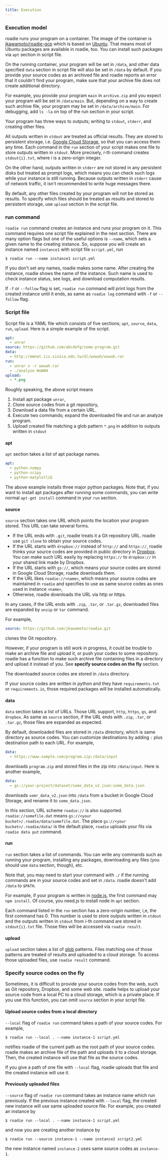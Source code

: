 ```yaml
---
title: Execution
---
```

### Execution model
roadie runs your program on a container.
The image of the container is
[jkawamoto/roadie-gcp](https://github.com/jkawamoto/roadie-gcp)
which is based on [Ubuntu](http://www.ubuntu.com/).
That means most of Ubuntu packages are available in roadie, too.
You can install such packages via `apt` section in script file.

On the running container, your program will be set in `/data`,
and other data specified `data` section in script file will also be set in
`/data` by default.
If you provide your source codes as an archived file and
roadie reports an error that it couldn't find your program,
make sure that your archive file does not create additional directory.

For example, you provide your program `main` in `archive.zip` and
you expect your program will be set in `/data/main`.
But, depending on a way to create such archive file, your program may be set
in `/data/archive/main`.
For debugging, add `ls -la` on top of the run section in your script.

Your program has three ways to outputs; writing to `stdout`, `stderr`, and
creating other files.

All outputs written in `stdout` are treated as official results.
They are stored to persistent storage,
i.e. [Google Cloud Storage](https://cloud.google.com/storage/),
so that you can access them any time.
Each command in the `run` section of your script makes one file to store
outputs written in `stdout`.
More precisely, *i*-th command creates `stdout{i}.txt`,
where *i* is a zero-origin integer.

On the other hand, outputs written in `stderr` are not stored in any persistent
disks but treated as prompt logs, which means you can check such logs while
your instance is still running.
Because outputs written in `stderr` cause of network traffic, it isn't
recommended to write huge messages there.

By default, any other files created by your program will not be stored as
results.
To specify which files should be treated as results
and stored to persistent storage,
use `upload` section in the script file.

### run command
`roadie run` command creates an instance and runs your program on it.
This command requires one script file explained in the next section.
There are many option flags but one of the useful options is `--name`,
which sets a given name to the creating instance.
So, suppose you will create an instance named `instance1`
with script file `script.yml`, run

```shell
$ roadie run --name instance1 script.yml
```

If you don't set any names, roadie makes some name.
After creating the instance, roadie shows the name of the instance.
Such name is used to check instance status, see logs,
and download computation results.

If `-f` or `--follow` flag is set, `roadie run` command will print logs from the
created instance until it ends, as same as `roadie log` command with `-f` or
`--follow` flag.

### Script file
Script file is a YAML file which consists of five sections;
`apt`, `source`, `data`, `run`, `upload`.
Here is a simple example of the script.

```yaml
apt:
  - unrar
source: https://github.com/abcdefg/some-program.git
data:
  - http://mmnet.iis.sinica.edu.tw/dl/wowah/wowah.rar
run:
  - unrar x -r wowah.rar
  - ./analyze WoWAH
upload:
  - *.png
```

Roughly speaking, the above script means

1. Install apt package `unrar`,
2. Clone source codes from a git repository,
3. Download a data file from a certain URL.
4. Execute two commands; expand the downloaded file and run an analyze program.
5. Upload created file matching a glob pattern `*.png`
  in addition to outputs written in `stdout`

#### apt
`apt` section takes a list of apt package names.

```yaml
apt:
  - python-numpy
  - python-scipy
  - python-matplotlib
```

The above example installs three major python packages.
Note that, if you want to install apt packages after running some commands,
you can write normal `apt-get install` command in your `run` section.

#### source
`source` section takes one URL which points the location your program stored.
This URL can take several forms.

- If the URL ends with `.git`, roadie treats it a Git repository URL.
  roadie use `git clone` to obtain your source codes.
- If the URL starts with `dropbox://` instead of `http://` and `https://`,
  roadie thinks your source codes are provided in public directory in
  [Dropbox](https://www.dropbox.com/).
  You can make such URL easily by replacing `https://` to `dropbox://`
  in your shared link made by Dropbox.
- If the URL starts with `gs://`, which means your source codes are stored in
  Google Cloud Storage, roadie downloads them.
- If the URL likes `roadie://<name>`, which means your source codes are
  maintained in `roadie` and specifies to use as same source codes as ones
  used in instance `<name>`,
- Otherwise, roadie downloads the URL via http or https.

In any cases, if the URL ends with `.zip`, `.tar`, or `.tar.gz`,
downloaded files are expanded by `unzip` or `tar` command.

For example,
```yaml
source: https://github.com/jkawamoto/roadie.git
```
clones the Git repository.

However, if your program is still work in progress,
it could be trouble to make an archive file and upload it,
or push your codes to some repository.
roadie has a function to make such archive file containing files in a directory
and upload it instead of you. See **specify source codes on the fly** section.

The downloaded source codes are stored in `/data` directory.

If your source codes are written in python
and they have `requirements.txt` or `requirements.in`,
those required packages will be installed automatically.

#### data
`data` section takes a list of URLs.
Those URL support, `http`, `https`, `gs`, and `dropbox`.
As same as `source` section, if the URL ends with `.zip`, `.tar`, or `.tar.gz`,
those files are expanded as expected.

By default, downloaded files are stored in `/data` directory,
which is same directory as source codes.
You can customize destinations by adding `:` plus destination path to each URL.
For example,

```yaml
data:
  - https://www.sample.com/program.zip:/data/input
```

downloads `program.zip` and stored files in the zip into `/data/input`.
Here is another example,

```yaml
data:
  - gs://your-project/dataset/some_data_v2.json:some_data.json
```

downloads `somr_data_v2.json` into `/data` from a bucket in
Google Cloud Storage, and rename it to `some_data.json`.

In this section, URL scheme `roadie://` is also supported.
`roadie://somefile.dat` means `gs://<your bucket>/.roadie/data/somefile.dat`.
The place `gs://<your bucket>/.roadie/data/` is the default place,
`roadie` uploads your fils via `roadie data put` command.

#### run
`run` section takes a list of commands.
You can write any commands such as running your program,
installing any packages,
downloading any files (you should use `data` section, though), etc.

Note that, you may need to start your command with `./`
if the running commands are in your source codes and set in `/data`.
roadie doesn't add `/data` to `$PATH`.

For example, if your program is written in [node.js](https://nodejs.org/en/),
the first command may `npm install`.
Of course, you need.js to install node in `apt` section.

Each command listed in the `run` section has a zero-origin number,
i,e, the first command has 0.
This number is used to store outputs written in `stdout` and
the outputs written in `stdout` from *i*-th command are stored
in `stdout{i}.txt` file.
Those files will be accessed via `roadie result`.

#### upload
`upload` section takes a list of
[glob](https://en.wikipedia.org/wiki/Glob_(programming)) patterns.
Files matching one of those patterns are treated of results
and uploaded to a cloud storage.
To access those uploaded files, use `roadie result` command.

### Specify source codes on the fly
Sometimes, it is difficult to provide your source codes from the web,
such as Git repository, Dropbox, and some web site.
roadie helps to upload your source code from a local PC to a cloud storage,
which is a private place.
If you use this function, you can omit `source` section in your script file.

#### Upload source codes from a local directory
`--local` flag of `roadie run` command takes a path of your source codes.
For example,

```shell
$ roadie run --local . --name instance-1 script.yml
```

notifies roadie of the current path as the root path of your source codes.
roadie makes an archive file of the path and uploads it to a cloud storage.
Then, the created instance will use that file as the source codes.

If you give a path of one file with `--local` flag,
roadie uploads that file and the created instance will use it.

#### Previously uploaded files
`--source` flag of `roadie run` command takes an instance name
which run previously.
If the previous instance created with `--local` flag,
the created new instance will use same uploaded source file.
For example, you created an instance by

```shell
$ roadie run --local . --name instance-1 script.yml
```

and now you are creating another instance by

```shell
$ roadie run --source instance-1 --name instance2 script2.yml
```

the new instance named `instance-2` uses same source codes as `instance-1`.
